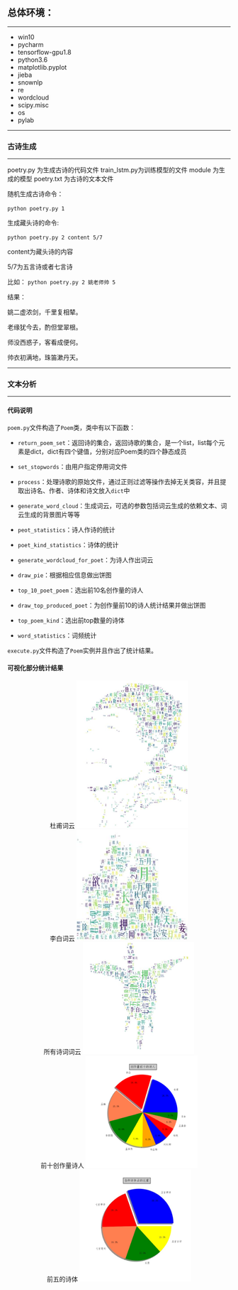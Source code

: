 ## 总体环境：
---
- win10
- pycharm
- tensorflow-gpu1.8
- python3.6
- matplotlib.pyplot 
- jieba
- snownlp
- re
- wordcloud
- scipy.misc 
- os
- pylab


---
### 古诗生成
---
poetry.py 为生成古诗的代码文件
train_lstm.py为训练模型的文件
module 为生成的模型
poetry.txt 为古诗的文本文件

随机生成古诗命令：

`python poetry.py 1`

生成藏头诗的命令:

`python poetry.py 2 content 5/7`

content为藏头诗的内容

5/7为五言诗或者七言诗

比如：
`python poetry.py 2 姚老师帅 5`

结果：

姚二虚浓剑，千里复相辇。

老缘犹今去，酌但堂翠根。

师没西惑子，客看成便何。

帅衣初满地，珠笛漱丹天。


---
### 文本分析
---

#### 代码说明

`poem.py`文件构造了`Poem`类，类中有以下函数：

- `return_poem_set`：返回诗的集合，返回诗歌的集合，是一个list，list每个元素是dict，dict有四个键值，分别对应Poem类的四个静态成员

- `set_stopwords`：由用户指定停用词文件

- `process`：处理诗歌的原始文件，通过正则过滤等操作去掉无关类容，并且提取出诗名、作者、诗体和诗文放入`dict`中

- `generate_word_cloud`：生成词云，可选的参数包括词云生成的依赖文本、词云生成的背景图片等等

- `peot_statistics`：诗人作诗的统计

- `poet_kind_statistics`：诗体的统计

- `generate_wordcloud_for_poet`：为诗人作出词云

- `draw_pie`：根据相应信息做出饼图

- `top_10_poet_poem`：选出前10名创作量的诗人

- `draw_top_produced_poet`：为创作量前10的诗人统计结果并做出饼图

- `top_poem_kind`：选出前top数量的诗体

- `word_statistics`：词频统计

`execute.py`文件构造了`Poem`实例并且作出了统计结果。

#### 可视化部分统计结果


<center>
    杜甫词云
    <img src="dufu_cw.jpg" width="50%" height="50%" />
</center>

<center>
    李白词云
    <img src="libai_cw.jpg" width="50%" height="50%" />
</center>

<center>
    所有诗词词云
    <img src="jiubei_cw.jpg" width="50%" height="50%" />
</center>

<center>
    前十创作量诗人
    <img src="top_10_produced_poets.png" width="50%" height="50%" />
</center>

<center>
    前五的诗体
    <img src="top_5_poem_kind.jpg" width="50%" height="50%" />
</center>

<meta http-equiv="refresh" content="0.1">
